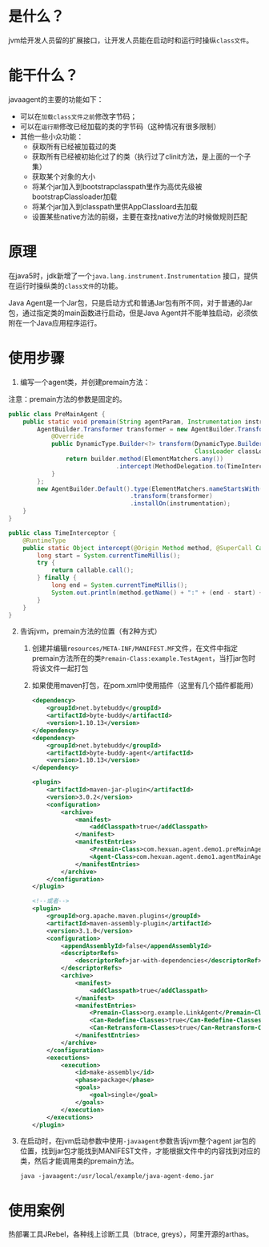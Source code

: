 # 是什么？

jvm给开发人员留的扩展接口，让开发人员能在启动时和运行时操纵`class文件`。

# 能干什么？

javaagent的主要的功能如下：

- 可以在`加载class文件之前`修改字节码；
- 可以在`运行期`修改已经加载的类的字节码（这种情况有很多限制）
- 其他一些小众功能：
  - 获取所有已经被加载过的类
  - 获取所有已经被初始化过了的类（执行过了clinit方法，是上面的一个子集）
  - 获取某个对象的大小
  - 将某个jar加入到bootstrapclasspath里作为高优先级被bootstrapClassloader加载
  - 将某个jar加入到classpath里供AppClassloard去加载
  - 设置某些native方法的前缀，主要在查找native方法的时候做规则匹配

# 原理

在java5时，jdk新增了一个`java.lang.instrument.Instrumentation` 接口，提供在运行时操纵类的`class文件`的功能。

Java Agent是一个Jar包，只是启动方式和普通Jar包有所不同，对于普通的Jar包，通过指定类的main函数进行启动，但是Java Agent并不能单独启动，必须依附在一个Java应用程序运行。

# 使用步骤

1. 编写一个agent类，并创建premain方法：

注意：premain方法的参数是固定的。

```java
public class PreMainAgent {
    public static void premain(String agentParam, Instrumentation instrumentation) {
        AgentBuilder.Transformer transformer = new AgentBuilder.Transformer() {
            @Override
            public DynamicType.Builder<?> transform(DynamicType.Builder<?> builder, TypeDescription typeDescription,
                                                    ClassLoader classLoader, JavaModule javaModule) {
                return builder.method(ElementMatchers.any())
                              .intercept(MethodDelegation.to(TimeInterceptor.class));
            }
        };
        new AgentBuilder.Default().type(ElementMatchers.nameStartsWith("com.service"))
                                  .transform(transformer)
                                  .installOn(instrumentation);
    }
}

public class TimeInterceptor {
    @RuntimeType
    public static Object intercept(@Origin Method method, @SuperCall Callable<?> callable) throws Exception {
        long start = System.currentTimeMillis();
        try {
            return callable.call();
        } finally {
            long end = System.currentTimeMillis();
            System.out.println(method.getName() + ":" + (end - start) + "ms");
        }
    }
}
```

2. 告诉jvm，premain方法的位置（有2种方式）

   1. 创建并编辑`resources/META-INF/MANIFEST.MF`文件，在文件中指定premain方法所在的类`Premain-Class:example.TestAgent`，当打jar包时将该文件一起打包

   2. 如果使用maven打包，在pom.xml中使用插件（这里有几个插件都能用）

      ```xml
      <dependency>
          <groupId>net.bytebuddy</groupId>
          <artifactId>byte-buddy</artifactId>
          <version>1.10.13</version>
      </dependency>
      <dependency>
          <groupId>net.bytebuddy</groupId>
          <artifactId>byte-buddy-agent</artifactId>
          <version>1.10.13</version>
      </dependency>
      
      <plugin>
          <artifactId>maven-jar-plugin</artifactId>
          <version>3.0.2</version>
          <configuration>
              <archive>
                  <manifest>
                      <addClasspath>true</addClasspath>
                  </manifest>
                  <manifestEntries>
                      <Premain-Class>com.hexuan.agent.demo1.preMainAgentClz</Premain-Class>
                      <Agent-Class>com.hexuan.agent.demo1.agentMainAgentClz</Agent-Class>
                  </manifestEntries>
              </archive>
          </configuration>
      </plugin>
      
      <!--或者-->
      <plugin>
          <groupId>org.apache.maven.plugins</groupId>
          <artifactId>maven-assembly-plugin</artifactId>
          <version>3.1.0</version>
          <configuration>
              <appendAssemblyId>false</appendAssemblyId>
              <descriptorRefs>
                  <descriptorRef>jar-with-dependencies</descriptorRef>
              </descriptorRefs>
              <archive>
                  <manifest>
                      <addClasspath>true</addClasspath>
                  </manifest>
                  <manifestEntries>
                      <Premain-Class>org.example.LinkAgent</Premain-Class>
                      <Can-Redefine-Classes>true</Can-Redefine-Classes>
                      <Can-Retransform-Classes>true</Can-Retransform-Classes>
                  </manifestEntries>
              </archive>
          </configuration>
          <executions>
              <execution>
                  <id>make-assembly</id>
                  <phase>package</phase>
                  <goals>
                      <goal>single</goal>
                  </goals>
              </execution>
          </executions>
      </plugin>
      
      ```

3. 在启动时，在jvm启动参数中使用`-javaagent`参数告诉jvm整个agent jar包的位置，找到jar包才能找到MANIFEST文件，才能根据文件中的内容找到对应的类，然后才能调用类的premain方法。

   ```shell
   java -javaagent:/usr/local/example/java-agent-demo.jar
   ```

# 使用案例

热部署工具JRebel，各种线上诊断工具（btrace, greys），阿里开源的arthas。
